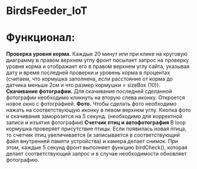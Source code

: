 # BirdsFeeder_IoT
# Функционал:
**Проверка уровня корма.**
Каждые 20 минут или при клике на круговую диаграмму в правом верхнем углу фронт посылает запрос на проверку уровня корма и отображает его в правом верхнем углу сайта, указывая дату и время последней проверки и уровень корма в процентах (считаем, что кормушка заполнена, если расстояние от корма до датчика меньше 2см и что размер кормушки = sizeBox (10)).
**Скачивание фотографии.**
Для скачивания последней сделанной фотографии необходимо кликнуть на вторую слева иконку. Откроется новое окно с фотографией.
**Фото.**
Чтобы сделать фото необходимо нажать на соответствующую иконку в левом верхнем углу. Кнопка фото и скачивания заморозятся на 5 секунд. (необходимо для корректной записи и изъятия фотографии)
**Счетчик птиц и автофотография**
В loop кормушка проверяет присутствие птицы. Если появилась новая птица, то счетчик птиц увеличивается (и записывается в соответствующий файл внутренней памяти устройства) и камера делает снимок. При этом, каждые 5 секунд фронт выполняет функцию birdCheck(), которая делает соответствующий запрос и в случае необходимости обновляет фотографию.
